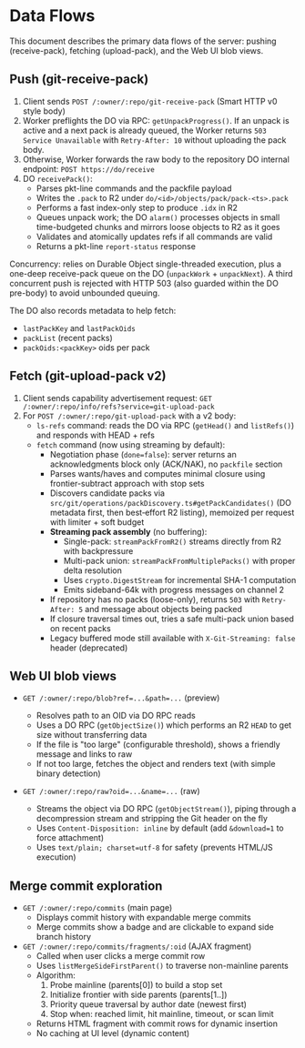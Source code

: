 # Data Flows

This document describes the primary data flows of the server: pushing (receive-pack), fetching (upload-pack), and the Web UI blob views.

## Push (git-receive-pack)

1. Client sends `POST /:owner/:repo/git-receive-pack` (Smart HTTP v0 style body)
2. Worker preflights the DO via RPC: `getUnpackProgress()`. If an unpack is active and a next pack is already queued, the Worker returns `503 Service Unavailable` with `Retry-After: 10` without uploading the pack body.
3. Otherwise, Worker forwards the raw body to the repository DO internal endpoint: `POST https://do/receive`
4. DO `receivePack()`:
   - Parses pkt-line commands and the packfile payload
   - Writes the `.pack` to R2 under `do/<id>/objects/pack/pack-<ts>.pack`
   - Performs a fast index-only step to produce `.idx` in R2
   - Queues unpack work; the DO `alarm()` processes objects in small time-budgeted chunks and mirrors loose objects to R2 as it goes
   - Validates and atomically updates refs if all commands are valid
   - Returns a pkt-line `report-status` response

Concurrency: relies on Durable Object single-threaded execution, plus a one-deep receive-pack queue on the DO (`unpackWork` + `unpackNext`). A third concurrent push is rejected with HTTP 503 (also guarded within the DO pre-body) to avoid unbounded queuing.

The DO also records metadata to help fetch:

- `lastPackKey` and `lastPackOids`
- `packList` (recent packs)
- `packOids:<packKey>` oids per pack

## Fetch (git-upload-pack v2)

1. Client sends capability advertisement request: `GET /:owner/:repo/info/refs?service=git-upload-pack`
2. For `POST /:owner/:repo/git-upload-pack` with a v2 body:
   - `ls-refs` command: reads the DO via RPC (`getHead()` and `listRefs()`) and responds with HEAD + refs
   - `fetch` command (now using streaming by default):
     - Negotiation phase (`done=false`): server returns an acknowledgments block only (ACK/NAK), no `packfile` section
     - Parses wants/haves and computes minimal closure using frontier-subtract approach with stop sets
     - Discovers candidate packs via `src/git/operations/packDiscovery.ts#getPackCandidates()` (DO metadata first, then best‑effort R2 listing), memoized per request with limiter + soft budget
     - **Streaming pack assembly** (no buffering):
       - Single-pack: `streamPackFromR2()` streams directly from R2 with backpressure
       - Multi-pack union: `streamPackFromMultiplePacks()` with proper delta resolution
       - Uses `crypto.DigestStream` for incremental SHA-1 computation
       - Emits sideband-64k with progress messages on channel 2
     - If repository has no packs (loose-only), returns `503` with `Retry-After: 5` and message about objects being packed
     - If closure traversal times out, tries a safe multi-pack union based on recent packs
     - Legacy buffered mode still available with `X-Git-Streaming: false` header (deprecated)

## Web UI blob views

- `GET /:owner/:repo/blob?ref=...&path=...` (preview)
  - Resolves path to an OID via DO RPC reads
  - Uses a DO RPC (`getObjectSize()`) which performs an R2 `HEAD` to get size without transferring data
  - If the file is "too large" (configurable threshold), shows a friendly message and links to raw
  - If not too large, fetches the object and renders text (with simple binary detection)

- `GET /:owner/:repo/raw?oid=...&name=...` (raw)
  - Streams the object via DO RPC (`getObjectStream()`), piping through a decompression stream and stripping the Git header on the fly
  - Uses `Content-Disposition: inline` by default (add `&download=1` to force attachment)
  - Uses `text/plain; charset=utf-8` for safety (prevents HTML/JS execution)

## Merge commit exploration

- `GET /:owner/:repo/commits` (main page)
  - Displays commit history with expandable merge commits
  - Merge commits show a badge and are clickable to expand side branch history
- `GET /:owner/:repo/commits/fragments/:oid` (AJAX fragment)
  - Called when user clicks a merge commit row
  - Uses `listMergeSideFirstParent()` to traverse non-mainline parents
  - Algorithm:
    1. Probe mainline (parents[0]) to build a stop set
    2. Initialize frontier with side parents (parents[1..])
    3. Priority queue traversal by author date (newest first)
    4. Stop when: reached limit, hit mainline, timeout, or scan limit
  - Returns HTML fragment with commit rows for dynamic insertion
  - No caching at UI level (dynamic content)
